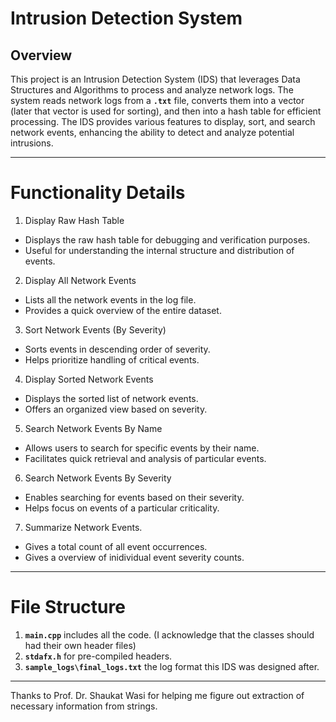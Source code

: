 # Intrusion Detection System
## Overview

This project is an Intrusion Detection System (IDS) that leverages Data Structures and Algorithms to process and analyze network logs. The system reads network logs from a **`.txt`** file, converts them into a vector (later that vector is used for sorting), and then into a hash table for efficient processing. The IDS provides various features to display, sort, and search network events, enhancing the ability to detect and analyze potential intrusions.

---
# Functionality Details
1. Display Raw Hash Table
- Displays the raw hash table for debugging and verification purposes.
- Useful for understanding the internal structure and distribution of events.
2. Display All Network Events
- Lists all the network events in the log file.
- Provides a quick overview of the entire dataset.
3. Sort Network Events (By Severity)
- Sorts events in descending order of severity.
- Helps prioritize handling of critical events.
4. Display Sorted Network Events
- Displays the sorted list of network events.
- Offers an organized view based on severity.
5. Search Network Events By Name
- Allows users to search for specific events by their name.
- Facilitates quick retrieval and analysis of particular events.
6. Search Network Events By Severity
- Enables searching for events based on their severity.
- Helps focus on events of a particular criticality.
7. Summarize Network Events.
- Gives a total count of all event occurrences.
- Gives a overview of inidividual event severity counts.
---
# File Structure
1. **`main.cpp`** includes all the code. (I acknowledge that the classes should had their own header files)
2. **`stdafx.h`** for pre-compiled headers.
3. **`sample_logs\final_logs.txt`** the log format this IDS was designed after.
---
Thanks to Prof. Dr. Shaukat Wasi for helping me figure out extraction of necessary information from strings.
